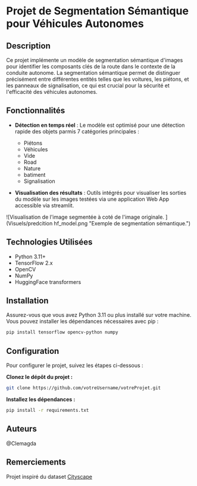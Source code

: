# Projet de Segmentation Sémantique pour Véhicules Autonomes

## Description

Ce projet implémente un modèle de segmentation sémantique d'images pour identifier les composants clés de la route dans le contexte de la conduite autonome. La segmentation sémantique permet de distinguer précisément entre différentes entités telles que les voitures, les piétons, et les panneaux de signalisation, ce qui est crucial pour la sécurité et l'efficacité des véhicules autonomes. 

## Fonctionnalités

- **Détection en temps réel** : Le modèle est optimisé pour une détection rapide des objets parmis 7 catégories principales :
  - Piétons
  - Véhicules
  - Vide
  - Road
  - Nature
  - batiment
  - Signalisation
   
  
- **Visualisation des résultats** : Outils intégrés pour visualiser les sorties du modèle sur les images testées via une application Web App accessible via streamlit.

![Visualisation de l'image segmentée à coté de l'image originale. ](Visuels/predcition hf_model.png "Exemple de segmentation sémantique.")

## Technologies Utilisées

- Python 3.11+
- TensorFlow 2.x
- OpenCV
- NumPy
- HuggingFace transformers

## Installation

Assurez-vous que vous avez Python 3.11 ou plus installé sur votre machine. Vous pouvez installer les dépendances nécessaires avec pip :

```bash
pip install tensorflow opencv-python numpy
```

## Configuration
Pour configurer le projet, suivez les étapes ci-dessous :

**Clonez le dépôt du projet :**
```bash
git clone https://github.com/votreUsername/votreProjet.git
```

**Installez les dépendances :**
```bash
pip install -r requirements.txt
```

## Auteurs
@Clemagda

## Remerciements
Projet inspiré du dataset [Cityscape](https://www.cityscapes-dataset.com/)

